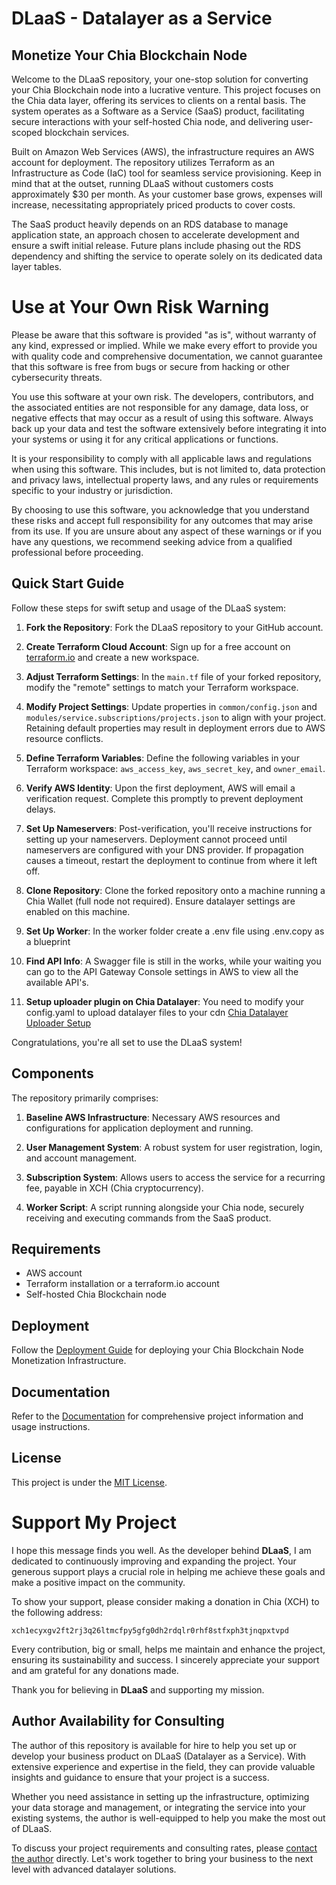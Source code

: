 # DLaaS - Datalayer as a Service
## Monetize Your Chia Blockchain Node

Welcome to the DLaaS repository, your one-stop solution for converting your Chia Blockchain node into a lucrative venture. This project focuses on the Chia data layer, offering its services to clients on a rental basis. The system operates as a Software as a Service (SaaS) product, facilitating secure interactions with your self-hosted Chia node, and delivering user-scoped blockchain services.

Built on Amazon Web Services (AWS), the infrastructure requires an AWS account for deployment. The repository utilizes Terraform as an Infrastructure as Code (IaC) tool for seamless service provisioning. Keep in mind that at the outset, running DLaaS without customers costs approximately $30 per month. As your customer base grows, expenses will increase, necessitating appropriately priced products to cover costs.

The SaaS product heavily depends on an RDS database to manage application state, an approach chosen to accelerate development and ensure a swift initial release. Future plans include phasing out the RDS dependency and shifting the service to operate solely on its dedicated data layer tables.

# Use at Your Own Risk Warning

Please be aware that this software is provided "as is", without warranty of any kind, expressed or implied. While we make every effort to provide you with quality code and comprehensive documentation, we cannot guarantee that this software is free from bugs or secure from hacking or other cybersecurity threats.

You use this software at your own risk. The developers, contributors, and the associated entities are not responsible for any damage, data loss, or negative effects that may occur as a result of using this software. Always back up your data and test the software extensively before integrating it into your systems or using it for any critical applications or functions.

It is your responsibility to comply with all applicable laws and regulations when using this software. This includes, but is not limited to, data protection and privacy laws, intellectual property laws, and any rules or requirements specific to your industry or jurisdiction.

By choosing to use this software, you acknowledge that you understand these risks and accept full responsibility for any outcomes that may arise from its use. If you are unsure about any aspect of these warnings or if you have any questions, we recommend seeking advice from a qualified professional before proceeding.

## Quick Start Guide

Follow these steps for swift setup and usage of the DLaaS system:

1. **Fork the Repository**: Fork the DLaaS repository to your GitHub account.

2. **Create Terraform Cloud Account**: Sign up for a free account on [terraform.io](https://www.terraform.io/cloud/signup/account) and create a new workspace.

3. **Adjust Terraform Settings**: In the `main.tf` file of your forked repository, modify the "remote" settings to match your Terraform workspace.

4. **Modify Project Settings**: Update properties in `common/config.json` and `modules/service.subscriptions/projects.json` to align with your project. Retaining default properties may result in deployment errors due to AWS resource conflicts.

5. **Define Terraform Variables**: Define the following variables in your Terraform workspace: `aws_access_key`, `aws_secret_key`, and `owner_email`.

6. **Verify AWS Identity**: Upon the first deployment, AWS will email a verification request. Complete this promptly to prevent deployment delays.

7. **Set Up Nameservers**: Post-verification, you'll receive instructions for setting up your nameservers. Deployment cannot proceed until nameservers are configured with your DNS provider. If propagation causes a timeout, restart the deployment to continue from where it left off.

8. **Clone Repository**: Clone the forked repository onto a machine running a Chia Wallet (full node not required). Ensure datalayer settings are enabled on this machine.

9. **Set Up Worker**: In the worker folder create a .env file using .env.copy as a blueprint

10. **Find API Info**: A Swagger file is still in the works, while your waiting you 
can go to the API Gateway Console settings in AWS to view all the available API's.

11. **Setup uploader plugin on Chia Datalayer**: You need to modify your config.yaml to upload datalayer files to your cdn [Chia Datalayer Uploader Setup](./docs/setup-uploader-plugin.md)

Congratulations, you're all set to use the DLaaS system!

## Components

The repository primarily comprises:

1. **Baseline AWS Infrastructure**: Necessary AWS resources and configurations for application deployment and running.

2. **User Management System**: A robust system for user registration, login, and account management.

3. **Subscription System**: Allows users to access the service for a recurring fee, payable in XCH (Chia cryptocurrency).

4. **Worker Script**: A script running alongside your Chia node, securely receiving and executing commands from the SaaS product.

## Requirements

- AWS account
- Terraform installation or a terraform.io account
- Self-hosted Chia Blockchain node

## Deployment

Follow the [Deployment Guide](./docs/deployment.md) for deploying your Chia Blockchain Node Monetization Infrastructure.

## Documentation

Refer to the [Documentation](./docs) for comprehensive project information and usage instructions.

## License

This project is under the [MIT License](./LICENSE).

# Support My Project

I hope this message finds you well. As the developer behind **DLaaS**, I am dedicated to continuously improving and expanding the project. Your generous support plays a crucial role in helping me achieve these goals and make a positive impact on the community.

To show your support, please consider making a donation in Chia (XCH) to the following address:

```
xch1ecyxgv2ft2rj3q26ltmcfpy5gfg0dh2rdqlr0rhf8stfxph3tjnqpxtvpd
```

Every contribution, big or small, helps me maintain and enhance the project, ensuring its sustainability and success. I sincerely appreciate your support and am grateful for any donations made.

Thank you for believing in **DLaaS** and supporting my mission.

## Author Availability for Consulting

The author of this repository is available for hire to help you set up or develop your business product on DLaaS (Datalayer as a Service). With extensive experience and expertise in the field, they can provide valuable insights and guidance to ensure that your project is a success.

Whether you need assistance in setting up the infrastructure, optimizing your data storage and management, or integrating the service into your existing systems, the author is well-equipped to help you make the most out of DLaaS.

To discuss your project requirements and consulting rates, please [contact the author](mailto:your-email@example.com) directly. Let's work together to bring your business to the next level with advanced datalayer solutions.